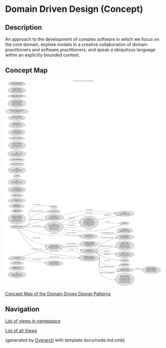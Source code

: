 
# Domain Driven Design (Concept)
## Description
An approach to the development of complex software
in which we focus on the core domain, explore models in a creative
collaboration of domain practitioners and software practitioners, and speak a
ubiquitous language within an explicitly bounded context.


## Concept Map
![Concept Map of the Domain Driven Design Patterns](../../software-development/domain-driven-design/concept-view.png)

[Concept Map of the Domain Driven Design Patterns](../../software-development/domain-driven-design/concept-view.md)


## Navigation
[List of views in namespace](./views-in-namespace.md)

[List of all Views](../../views.md)


(generated by [Overarch](https://github.com/soulspace-org/overarch) with template docs/node.md.cmb)
